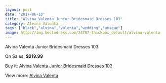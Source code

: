 ```yaml
---
layout: post
date: '2017-06-10'
title: "Alvina Valenta Junior Bridesmaid Dresses 103"
category: Alvina Valenta
tags: ["black","alvina","valenta","wedding","unique"]
image: http://img.hectodress.com/24787-thickbox_default/alvina-valenta-junior-bridesmaid-dresses-103.jpg
---
```

Alvina Valenta Junior Bridesmaid Dresses 103

On Sales: **$219.99**
<a href="https://www.hectodress.com/alvina-valenta/11366-alvina-valenta-junior-bridesmaid-dresses-103.html"><amp-img layout="responsive" width="600" height="600" src="//img.hectodress.com/24787-thickbox_default/alvina-valenta-junior-bridesmaid-dresses-103.jpg" alt="Alvina Valenta Junior Bridesmaid Dresses 103 0" /></a>
<a href="https://www.hectodress.com/alvina-valenta/11366-alvina-valenta-junior-bridesmaid-dresses-103.html"><amp-img layout="responsive" width="600" height="600" src="//img.hectodress.com/24788-thickbox_default/alvina-valenta-junior-bridesmaid-dresses-103.jpg" alt="Alvina Valenta Junior Bridesmaid Dresses 103 1" /></a>

Buy it: [Alvina Valenta Junior Bridesmaid Dresses 103](https://www.hectodress.com/alvina-valenta/11366-alvina-valenta-junior-bridesmaid-dresses-103.html "Alvina Valenta Junior Bridesmaid Dresses 103")

View more: [Alvina Valenta](https://www.hectodress.com/180-alvina-valenta "Alvina Valenta")